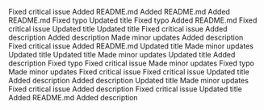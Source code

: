 Fixed critical issue
Added README.md
Added README.md
Added README.md
Fixed typo
Updated title
Fixed typo
Added README.md
Fixed critical issue
Updated title
Updated title
Fixed critical issue
Added description
Added description
Made minor updates
Added description
Fixed critical issue
Added README.md
Updated title
Made minor updates
Updated title
Updated title
Made minor updates
Updated title
Added description
Fixed typo
Fixed critical issue
Made minor updates
Fixed typo
Made minor updates
Fixed critical issue
Fixed critical issue
Updated title
Added description
Added description
Updated title
Made minor updates
Fixed critical issue
Added description
Fixed critical issue
Updated title
Added README.md
Added description
